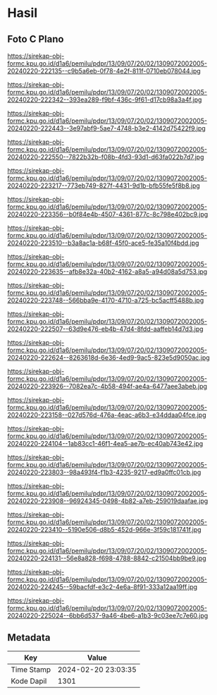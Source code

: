 # Hasil

## Foto C Plano

https://sirekap-obj-formc.kpu.go.id/d1a6/pemilu/pdpr/13/09/07/20/02/1309072002005-20240220-222135--c9b5a6eb-0f78-4e2f-811f-0710eb078044.jpg

https://sirekap-obj-formc.kpu.go.id/d1a6/pemilu/pdpr/13/09/07/20/02/1309072002005-20240220-222342--393ea289-f9bf-436c-9f61-d17cb98a3a4f.jpg

https://sirekap-obj-formc.kpu.go.id/d1a6/pemilu/pdpr/13/09/07/20/02/1309072002005-20240220-222443--3e97abf9-5ae7-4748-b3e2-4142d75422f9.jpg

https://sirekap-obj-formc.kpu.go.id/d1a6/pemilu/pdpr/13/09/07/20/02/1309072002005-20240220-222550--7822b32b-f08b-4fd3-93d1-d63fa022b7d7.jpg

https://sirekap-obj-formc.kpu.go.id/d1a6/pemilu/pdpr/13/09/07/20/02/1309072002005-20240220-223217--773eb749-827f-4431-9d1b-bfb55fe5f8b8.jpg

https://sirekap-obj-formc.kpu.go.id/d1a6/pemilu/pdpr/13/09/07/20/02/1309072002005-20240220-223356--b0f84e4b-4507-4361-877c-8c798e402bc9.jpg

https://sirekap-obj-formc.kpu.go.id/d1a6/pemilu/pdpr/13/09/07/20/02/1309072002005-20240220-223510--b3a8ac1a-b68f-45f0-ace5-fe35a10f4bdd.jpg

https://sirekap-obj-formc.kpu.go.id/d1a6/pemilu/pdpr/13/09/07/20/02/1309072002005-20240220-223635--afb8e32a-40b2-4162-a8a5-a94d08a5d753.jpg

https://sirekap-obj-formc.kpu.go.id/d1a6/pemilu/pdpr/13/09/07/20/02/1309072002005-20240220-223748--566bba9e-4170-4710-a725-bc5acff5488b.jpg

https://sirekap-obj-formc.kpu.go.id/d1a6/pemilu/pdpr/13/09/07/20/02/1309072002005-20240220-222507--63d9e476-eb4b-47d4-8fdd-aaffeb14d7d3.jpg

https://sirekap-obj-formc.kpu.go.id/d1a6/pemilu/pdpr/13/09/07/20/02/1309072002005-20240220-222624--8263618d-6e36-4ed9-9ac5-823e5d9050ac.jpg

https://sirekap-obj-formc.kpu.go.id/d1a6/pemilu/pdpr/13/09/07/20/02/1309072002005-20240220-223926--7082ea7c-4b58-494f-ae4a-6477aee3abeb.jpg

https://sirekap-obj-formc.kpu.go.id/d1a6/pemilu/pdpr/13/09/07/20/02/1309072002005-20240220-223158--027d576d-476a-4eac-a6b3-e34ddaa04fce.jpg

https://sirekap-obj-formc.kpu.go.id/d1a6/pemilu/pdpr/13/09/07/20/02/1309072002005-20240220-224104--1ab83cc1-46f1-4ea5-ae7b-ec40ab743e42.jpg

https://sirekap-obj-formc.kpu.go.id/d1a6/pemilu/pdpr/13/09/07/20/02/1309072002005-20240220-223803--98a493f4-f1b3-4235-9217-ed9a0ffc01cb.jpg

https://sirekap-obj-formc.kpu.go.id/d1a6/pemilu/pdpr/13/09/07/20/02/1309072002005-20240220-223908--96924345-0498-4b82-a7eb-259019daafae.jpg

https://sirekap-obj-formc.kpu.go.id/d1a6/pemilu/pdpr/13/09/07/20/02/1309072002005-20240220-223410--5190e506-d8b5-452d-966e-3f59c181741f.jpg

https://sirekap-obj-formc.kpu.go.id/d1a6/pemilu/pdpr/13/09/07/20/02/1309072002005-20240220-224131--56e8a828-f698-4788-8842-c21504bb9be9.jpg

https://sirekap-obj-formc.kpu.go.id/d1a6/pemilu/pdpr/13/09/07/20/02/1309072002005-20240220-224245--59bacfdf-e3c2-4e6a-8f91-333a12aa19ff.jpg

https://sirekap-obj-formc.kpu.go.id/d1a6/pemilu/pdpr/13/09/07/20/02/1309072002005-20240220-225024--6bb6d537-9a46-4be6-a1b3-9c03ee7c7e60.jpg


## Metadata

| Key        | Value               |
| ---------- | ------------------- |
| Time Stamp | 2024-02-20 23:03:35 |
| Kode Dapil | 1301                |



